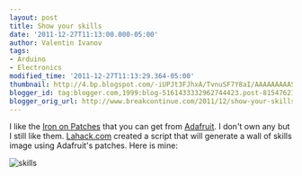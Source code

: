 ```yaml
---
layout: post
title: Show your skills
date: '2011-12-27T11:13:00.000-05:00'
author: Valentin Ivanov
tags:
- Arduino
- Electronics
modified_time: '2011-12-27T11:13:29.364-05:00'
thumbnail: http://4.bp.blogspot.com/-iUPJt3FJhxA/TvnuSF7Y8aI/AAAAAAAAASs/Lmw5-_rW21k/s72-c/makebadge.png
blogger_id: tag:blogger.com,1999:blog-5161433332962744423.post-8154762171735731483
blogger_orig_url: http://www.breakcontinue.com/2011/12/show-your-skills.html
---
```

I like the [Iron on Patches](http://www.adafruit.com/category/70) that you can get from [Adafruit](http://www.adafruit.com/). I don't own any but I still like them. [Lahack.com](http://lahack.com/badges/) created a script that will generate a wall of skills image using Adafruit's patches. Here is mine:

![skills](http://4.bp.blogspot.com/-iUPJt3FJhxA/TvnuSF7Y8aI/AAAAAAAAASs/Lmw5-_rW21k/s1600/makebadge.png)